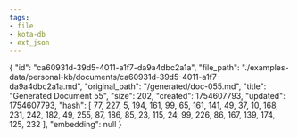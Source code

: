 ```yaml
---
tags:
- file
- kota-db
- ext_json
---
```

{
  "id": "ca60931d-39d5-4011-a1f7-da9a4dbc2a1a",
  "file_path": "./examples-data/personal-kb/documents/ca60931d-39d5-4011-a1f7-da9a4dbc2a1a.md",
  "original_path": "/generated/doc-055.md",
  "title": "Generated Document 55",
  "size": 202,
  "created": 1754607793,
  "updated": 1754607793,
  "hash": [
    77,
    227,
    5,
    194,
    161,
    99,
    65,
    161,
    141,
    49,
    37,
    10,
    168,
    231,
    242,
    182,
    49,
    255,
    87,
    186,
    85,
    23,
    115,
    24,
    99,
    226,
    86,
    167,
    139,
    174,
    125,
    232
  ],
  "embedding": null
}